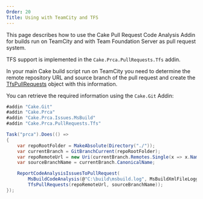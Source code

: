 ```yaml
---
Order: 20
Title: Using with TeamCity and TFS
---
```

This page describes how to use the Cake Pull Request Code Analysis Addin for builds run on
TeamCity and with Team Foundation Server as pull request system.

TFS support is implemented in the `Cake.Prca.PullRequests.Tfs` addin.

In your main Cake build script run on TeamCity you need to determine the remote repository URL and
source branch of the pull request and create the [TfsPullRequests] object with this information.

You can retrieve the required information using the `Cake.Git` Addin:

```csharp
#addin "Cake.Git"
#addin "Cake.Prca"
#addin "Cake.Prca.Issues.MsBuild"
#addin "Cake.Prca.PullRequests.Tfs"

Task("prca").Does(() =>
{
    var repoRootFolder = MakeAbsolute(Directory("./"));
    var currentBranch = GitBranchCurrent(repoRootFolder);
    var repoRemoteUrl = new Uri(currentBranch.Remotes.Single(x => x.Name == "origin").Url);
    var sourceBranchName = currentBranch.CanonicalName;

    ReportCodeAnalysisIssuesToPullRequest(
        MsBuildCodeAnalysis(@"C:\build\msbuild.log", MsBuildXmlFileLoggerFormat),
        TfsPullRequests(repoRemoteUrl, sourceBranchName));
});
```

[TfsPullRequests]: ../../api/Cake.Prca.PullRequests.Tfs/TfsPullRequestSystemAliases/